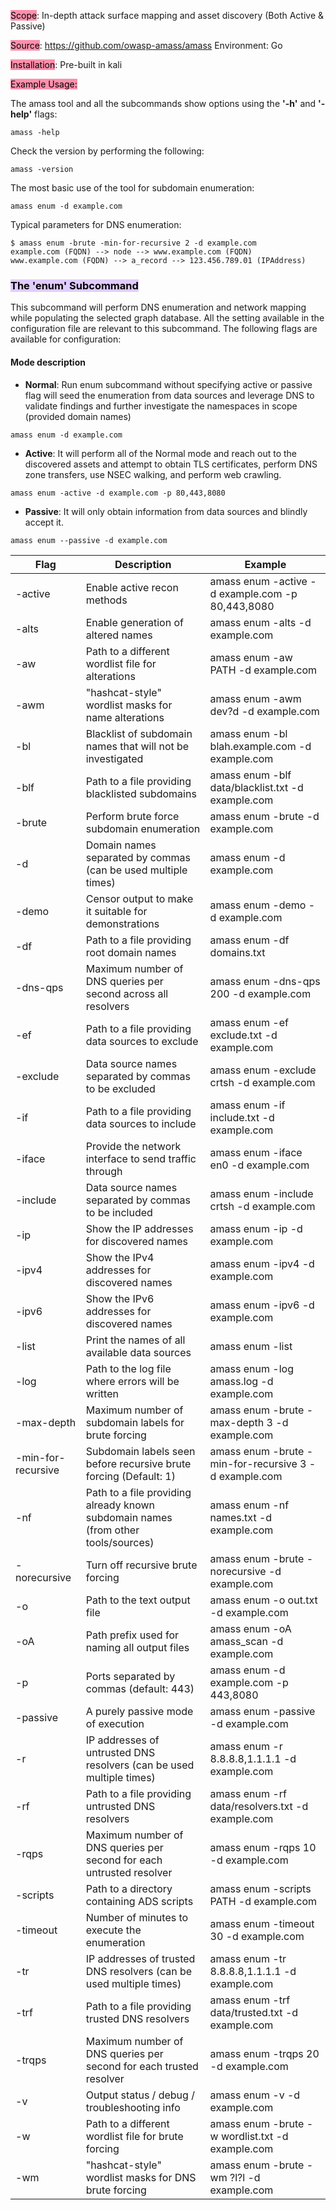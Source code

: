 <mark style="background: #FF5582A6;">Scope</mark>: In-depth attack surface mapping and asset discovery (Both Active & Passive)

<mark style="background: #FF5582A6;">Source</mark>:  https://github.com/owasp-amass/amass
Environment: Go

<mark style="background: #FF5582A6;">Installation</mark>: Pre-built in kali 

<mark style="background: #FF5582A6;">Example Usage:</mark>

The amass tool and all the subcommands show options using the **'-h'** and **'-help'** flags:
```
amass -help
```

Check the version by performing the following:
```
amass -version
```

The most basic use of the tool for subdomain enumeration:
```
amass enum -d example.com
```

Typical parameters for DNS enumeration:
```
$ amass enum -brute -min-for-recursive 2 -d example.com
example.com (FQDN) --> node --> www.example.com (FQDN)
www.example.com (FQDN) --> a_record --> 123.456.789.01 (IPAddress)
```

### <mark style="background: #D2B3FFA6;">The 'enum' Subcommand</mark>

This subcommand will perform DNS enumeration and network mapping while populating the selected graph database. All the setting available in the configuration file are relevant to this subcommand. The following flags are available for configuration:

#### Mode description

- **Normal**: Run enum subcommand without specifying active or passive flag will seed the enumeration from data sources and leverage DNS to validate findings and further investigate the namespaces in scope (provided domain names)
```
amass enum -d example.com
```
   
- **Active**: It will perform all of the Normal mode and reach out to the discovered assets and attempt to obtain TLS certificates, perform DNS zone transfers, use NSEC walking, and perform web crawling.
```
amass enum -active -d example.com -p 80,443,8080
```

- **Passive**: It will only obtain information from data sources and blindly accept it.
```
amass enum --passive -d example.com
```

|Flag|Description|Example|
|---|---|---|
|-active|Enable active recon methods|amass enum -active -d example.com -p 80,443,8080|
|-alts|Enable generation of altered names|amass enum -alts -d example.com|
|-aw|Path to a different wordlist file for alterations|amass enum -aw PATH -d example.com|
|-awm|"hashcat-style" wordlist masks for name alterations|amass enum -awm dev?d -d example.com|
|-bl|Blacklist of subdomain names that will not be investigated|amass enum -bl blah.example.com -d example.com|
|-blf|Path to a file providing blacklisted subdomains|amass enum -blf data/blacklist.txt -d example.com|
|-brute|Perform brute force subdomain enumeration|amass enum -brute -d example.com|
|-d|Domain names separated by commas (can be used multiple times)|amass enum -d example.com|
|-demo|Censor output to make it suitable for demonstrations|amass enum -demo -d example.com|
|-df|Path to a file providing root domain names|amass enum -df domains.txt|
|-dns-qps|Maximum number of DNS queries per second across all resolvers|amass enum -dns-qps 200 -d example.com|
|-ef|Path to a file providing data sources to exclude|amass enum -ef exclude.txt -d example.com|
|-exclude|Data source names separated by commas to be excluded|amass enum -exclude crtsh -d example.com|
|-if|Path to a file providing data sources to include|amass enum -if include.txt -d example.com|
|-iface|Provide the network interface to send traffic through|amass enum -iface en0 -d example.com|
|-include|Data source names separated by commas to be included|amass enum -include crtsh -d example.com|
|-ip|Show the IP addresses for discovered names|amass enum -ip -d example.com|
|-ipv4|Show the IPv4 addresses for discovered names|amass enum -ipv4 -d example.com|
|-ipv6|Show the IPv6 addresses for discovered names|amass enum -ipv6 -d example.com|
|-list|Print the names of all available data sources|amass enum -list|
|-log|Path to the log file where errors will be written|amass enum -log amass.log -d example.com|
|-max-depth|Maximum number of subdomain labels for brute forcing|amass enum -brute -max-depth 3 -d example.com|
|-min-for-recursive|Subdomain labels seen before recursive brute forcing (Default: 1)|amass enum -brute -min-for-recursive 3 -d example.com|
|-nf|Path to a file providing already known subdomain names (from other tools/sources)|amass enum -nf names.txt -d example.com|
|-norecursive|Turn off recursive brute forcing|amass enum -brute -norecursive -d example.com|
|-o|Path to the text output file|amass enum -o out.txt -d example.com|
|-oA|Path prefix used for naming all output files|amass enum -oA amass_scan -d example.com|
|-p|Ports separated by commas (default: 443)|amass enum -d example.com -p 443,8080|
|-passive|A purely passive mode of execution|amass enum -passive -d example.com|
|-r|IP addresses of untrusted DNS resolvers (can be used multiple times)|amass enum -r 8.8.8.8,1.1.1.1 -d example.com|
|-rf|Path to a file providing untrusted DNS resolvers|amass enum -rf data/resolvers.txt -d example.com|
|-rqps|Maximum number of DNS queries per second for each untrusted resolver|amass enum -rqps 10 -d example.com|
|-scripts|Path to a directory containing ADS scripts|amass enum -scripts PATH -d example.com|
|-timeout|Number of minutes to execute the enumeration|amass enum -timeout 30 -d example.com|
|-tr|IP addresses of trusted DNS resolvers (can be used multiple times)|amass enum -tr 8.8.8.8,1.1.1.1 -d example.com|
|-trf|Path to a file providing trusted DNS resolvers|amass enum -trf data/trusted.txt -d example.com|
|-trqps|Maximum number of DNS queries per second for each trusted resolver|amass enum -trqps 20 -d example.com|
|-v|Output status / debug / troubleshooting info|amass enum -v -d example.com|
|-w|Path to a different wordlist file for brute forcing|amass enum -brute -w wordlist.txt -d example.com|
|-wm|"hashcat-style" wordlist masks for DNS brute forcing|amass enum -brute -wm ?l?l -d example.com|